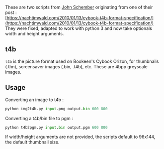 These are two scripts from [John Schember](https://nachtimwald.com) originating from one of their post :  
[https://nachtimwald.com/2010/01/13/cybook-t4b-format-specification/](https://nachtimwald.com/2010/01/13/cybook-t4b-format-specification/)
They were fixed, adapted to work with python 3 and now take optionals width and height arguments.  

## t4b

`t4b` is the picture format used on Bookeen's Cybook Orizon, for thumbnails (.thn), screensaver images (.bin, .t4b), etc.
These are 4bpp greyscale images.

## Usage 

Converting an image to t4b :

```python
python img2t4b.py input.png output.bin 600 800
```

Converting a t4b/bin file to pgm :

```python
python t4b2pgm.py input.bin output.pgm 600 800
```

If width/height arguments are not provided, the scripts default to 96x144, the default thumbnail size.

